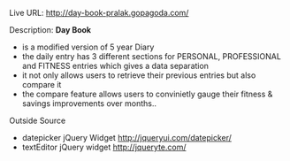 Live URL: <http://day-book-pralak.gopagoda.com/>

Description: <b>Day Book</b>
  - is a modified version of 5 year Diary
  - the daily entry has 3 different sections for PERSONAL, PROFESSIONAL and FITNESS entries which gives a data separation
  - it not only allows users to retrieve their previous entries but also compare it
  - the compare feature allows users to convinietly gauge their fitness & savings improvements over months.. 

Outside Source
  - datepicker jQuery Widget <http://jqueryui.com/datepicker/>
  - textEditor jQuery widget <http://jqueryte.com/>
